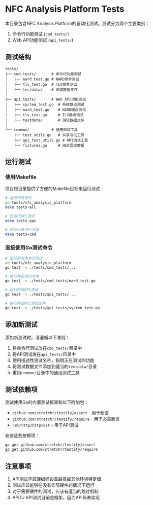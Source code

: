 <!--
 * @Author: SpenserCai
 * @Date: 2025-03-15 16:52:39
 * @version: 
 * @LastEditors: SpenserCai
 * @LastEditTime: 2025-03-15 17:24:20
 * @Description: file content
-->
# NFC Analysis Platform Tests

本目录包含NFC Analysis Platform的自动化测试。测试分为两个主要类别：

1. 命令行功能测试 (`cmd_tests/`)
2. Web API功能测试 (`api_tests/`)

## 测试结构

```
tests/
├── cmd_tests/       # 命令行功能测试
│   ├── nard_test.go # NARD命令测试
│   ├── tlv_test.go  # TLV命令测试
│   └── testdata/    # 测试数据文件
│
├── api_tests/       # Web API功能测试
│   ├── system_test.go  # 系统端点测试
│   ├── nard_test.go    # NARD端点测试
│   ├── tlv_test.go     # TLV端点测试
│   └── testdata/       # 测试数据文件
│
└── common/          # 通用测试工具
    ├── test_utils.go   # 共享测试工具
    ├── api_test_utils.go # API测试工具
    └── fixtures.go     # 测试固定数据
```

## 运行测试

### 使用Makefile

项目根目录提供了方便的Makefile目标来运行测试：

```bash
# 运行所有测试
cd tools/nfc_analysis_platform
make tests-all

# 仅运行API测试
make tests-api

# 仅运行命令行测试
make tests-cmd
```

### 直接使用Go测试命令

```bash
# 运行所有命令行测试
cd tools/nfc_analysis_platform
go test -v ./tests/cmd_tests/...

# 运行特定测试文件
go test -v ./tests/cmd_tests/nard_test.go

# 运行所有API测试
go test -v ./tests/api_tests/...

# 运行特定API测试文件
go test -v ./tests/api_tests/system_test.go
```

## 添加新测试

添加新测试时，请遵循以下准则：

1. 将命令行测试放在`cmd_tests/`目录中
2. 将API测试放在`api_tests/`目录中
3. 使用描述性测试名称，指明正在测试的功能
4. 将测试数据文件添加到适当的`testdata/`目录
5. 重用`common/`目录中的通用测试工具

## 测试依赖项

测试使用Go的内置测试框架和以下附加包：

- `github.com/stretchr/testify/assert` - 用于断言
- `github.com/stretchr/testify/require` - 用于必需断言
- `net/http/httptest` - 用于API测试

安装这些依赖项：

```bash
go get github.com/stretchr/testify/assert
go get github.com/stretchr/testify/require
```

## 注意事项

1. API测试不应硬编码设备路径或其他环境特定值
2. 测试应该能够在没有实际硬件的情况下运行
3. 对于需要硬件的测试，应该有适当的跳过机制
4. APDU API测试目前是框架，因为API尚未实现 